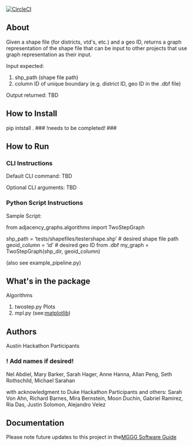 [![CircleCI](https://circleci.com/gh/msarahan/state-adjacency-graphs.svg?style=svg)](https://circleci.com/gh/msarahan/state-adjacency-graphs)

## About

Given a shape file (for districts, vtd's, etc.) and a geo ID, returns a graph representation of the shape file
that can be input to other projects that use graph representation as their input.

Input expected:
 1. shp_path (shape file path)
 2. column ID of unique boundary (e.g. district ID, geo ID in the .dbf file)
 
Output returned: TBD


## How to Install

pip intstall . ### !needs to be completed! ###


## How to Run

### CLI Instructions ###

Default CLI command: TBD

Optional CLI arguments: TBD

### Python Script Instructions ###

Sample Script:

 from adjacency_graphs.algorithms import TwoStepGraph

 shp_path = ‘tests/shapefiles/testershape.shp’ # desired shape file path
 geoid_column = ‘id’                           # desired geo ID from .dbf
 my_graph = TwoStepGraph(shp_dir, geoid_column)
 
(also see example_pipeline.py)


## What's in the package

Algorithms
 1. twostep.py
Plots
 1. mpl.py (see:[matplotlib](https://matplotlib.org/))
 

## Authors ##

Austin Hackathon Participants
### ! Add names if desired! ###
Nel Abdiel,
Mary Barker,
Sarah Hager,
Anne Hanna,
Allan Peng,
Seth Rothschild,
Michael Sarahan

with acknowledgment to Duke Hackathon Participants and others:
Sarah Von Ahn,
Richard Barnes,
Mira Bernstein,
Moon Duchin,
Gabriel Ramirez,
Ria Das,
Justin Solomon,
Alejandro Velez

## Documentation ##
Please note future updates to this project in the[MGGG Software Guide](https://docs.google.com/document/d/1aEl7znLggJW95gRhnefzS3dVE8iE7NZa3VaXZNmok5g/edit?usp=sharing)
